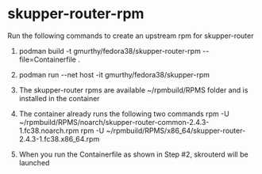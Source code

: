 # skupper-router-rpm

Run the following commands to create an upstream rpm for skupper-router

1. podman build -t gmurthy/fedora38/skupper-router-rpm --file=Containerfile .
2. podman run --net host -it gmurthy/fedora38/skupper-rpm
3. The skupper-router rpms are available ~/rpmbuild/RPMS folder and is installed in the container

4. The container already runs the following two commands
  rpm -U ~/rpmbuild/RPMS/noarch/skupper-router-common-2.4.3-1.fc38.noarch.rpm
  rpm -U ~/rpmbuild/RPMS/x86_64/skupper-router-2.4.3-1.fc38.x86_64.rpm
5. When you run the Containerfile as shown in Step #2, skrouterd will be launched

